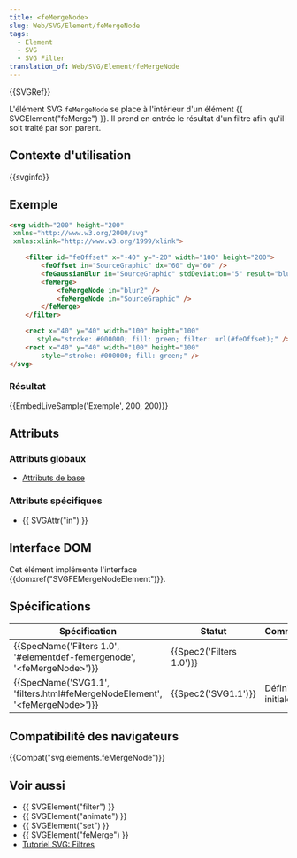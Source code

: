 ```yaml
---
title: <feMergeNode>
slug: Web/SVG/Element/feMergeNode
tags:
  - Element
  - SVG
  - SVG Filter
translation_of: Web/SVG/Element/feMergeNode
---
```

{{SVGRef}}

L'élément SVG `feMergeNode` se place à l'intérieur d'un élément {{ SVGElement("feMerge") }}. Il prend en entrée le résultat d'un filtre afin qu'il soit traité par son parent.

## Contexte d'utilisation

{{svginfo}}

## Exemple

```html
<svg width="200" height="200"
 xmlns="http://www.w3.org/2000/svg"
 xmlns:xlink="http://www.w3.org/1999/xlink">

    <filter id="feOffset" x="-40" y="-20" width="100" height="200">
        <feOffset in="SourceGraphic" dx="60" dy="60" />
        <feGaussianBlur in="SourceGraphic" stdDeviation="5" result="blur2" />
        <feMerge>
            <feMergeNode in="blur2" />
            <feMergeNode in="SourceGraphic" />
        </feMerge>
    </filter>

    <rect x="40" y="40" width="100" height="100"
       style="stroke: #000000; fill: green; filter: url(#feOffset);" />
    <rect x="40" y="40" width="100" height="100"
        style="stroke: #000000; fill: green;" />
</svg>
```

### Résultat

{{EmbedLiveSample('Exemple', 200, 200)}}

## Attributs

### Attributs globaux

- [Attributs de base](/fr/docs/Web/SVG/Attribute#Attributs_de_base "en/SVG/Attribute#Core")

### Attributs spécifiques

- {{ SVGAttr("in") }}

## Interface DOM

Cet élément implémente l'interface {{domxref("SVGFEMergeNodeElement")}}.

## Spécifications

| Spécification                                                                                                | Statut                           | Commentaire         |
| ------------------------------------------------------------------------------------------------------------ | -------------------------------- | ------------------- |
| {{SpecName('Filters 1.0', '#elementdef-femergenode', '&lt;feMergeNode&gt;')}}     | {{Spec2('Filters 1.0')}} |                     |
| {{SpecName('SVG1.1', 'filters.html#feMergeNodeElement', '&lt;feMergeNode&gt;')}} | {{Spec2('SVG1.1')}}         | Définition initiale |

## Compatibilité des navigateurs

{{Compat("svg.elements.feMergeNode")}}

## Voir aussi

- {{ SVGElement("filter") }}
- {{ SVGElement("animate") }}
- {{ SVGElement("set") }}
- {{ SVGElement("feMerge") }}
- [Tutoriel SVG: Filtres](/fr/docs/Web/SVG/Tutoriel/filtres "en/SVG/Tutorial/Filter_effects")
